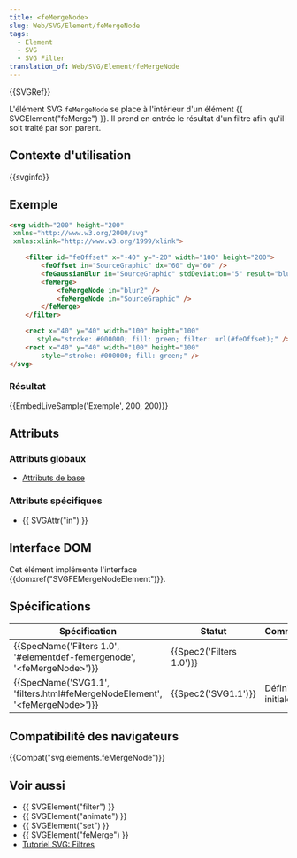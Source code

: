 ```yaml
---
title: <feMergeNode>
slug: Web/SVG/Element/feMergeNode
tags:
  - Element
  - SVG
  - SVG Filter
translation_of: Web/SVG/Element/feMergeNode
---
```

{{SVGRef}}

L'élément SVG `feMergeNode` se place à l'intérieur d'un élément {{ SVGElement("feMerge") }}. Il prend en entrée le résultat d'un filtre afin qu'il soit traité par son parent.

## Contexte d'utilisation

{{svginfo}}

## Exemple

```html
<svg width="200" height="200"
 xmlns="http://www.w3.org/2000/svg"
 xmlns:xlink="http://www.w3.org/1999/xlink">

    <filter id="feOffset" x="-40" y="-20" width="100" height="200">
        <feOffset in="SourceGraphic" dx="60" dy="60" />
        <feGaussianBlur in="SourceGraphic" stdDeviation="5" result="blur2" />
        <feMerge>
            <feMergeNode in="blur2" />
            <feMergeNode in="SourceGraphic" />
        </feMerge>
    </filter>

    <rect x="40" y="40" width="100" height="100"
       style="stroke: #000000; fill: green; filter: url(#feOffset);" />
    <rect x="40" y="40" width="100" height="100"
        style="stroke: #000000; fill: green;" />
</svg>
```

### Résultat

{{EmbedLiveSample('Exemple', 200, 200)}}

## Attributs

### Attributs globaux

- [Attributs de base](/fr/docs/Web/SVG/Attribute#Attributs_de_base "en/SVG/Attribute#Core")

### Attributs spécifiques

- {{ SVGAttr("in") }}

## Interface DOM

Cet élément implémente l'interface {{domxref("SVGFEMergeNodeElement")}}.

## Spécifications

| Spécification                                                                                                | Statut                           | Commentaire         |
| ------------------------------------------------------------------------------------------------------------ | -------------------------------- | ------------------- |
| {{SpecName('Filters 1.0', '#elementdef-femergenode', '&lt;feMergeNode&gt;')}}     | {{Spec2('Filters 1.0')}} |                     |
| {{SpecName('SVG1.1', 'filters.html#feMergeNodeElement', '&lt;feMergeNode&gt;')}} | {{Spec2('SVG1.1')}}         | Définition initiale |

## Compatibilité des navigateurs

{{Compat("svg.elements.feMergeNode")}}

## Voir aussi

- {{ SVGElement("filter") }}
- {{ SVGElement("animate") }}
- {{ SVGElement("set") }}
- {{ SVGElement("feMerge") }}
- [Tutoriel SVG: Filtres](/fr/docs/Web/SVG/Tutoriel/filtres "en/SVG/Tutorial/Filter_effects")
